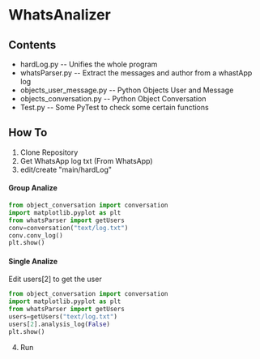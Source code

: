 # WhatsAnalizer
## Contents
* hardLog.py  -- Unifies the whole program
* whatsParser.py -- Extract the messages and author from a whastApp log
* objects_user_message.py -- Python Objects User and Message
* objects_conversation.py -- Python Object Conversation
* Test.py -- Some PyTest to check some certain functions
## How To
1. Clone Repository
1. Get WhatsApp log txt (From WhatsApp)
1. edit/create "main/hardLog"

  #### Group Analize
```python
from object_conversation import conversation
import matplotlib.pyplot as plt
from whatsParser import getUsers
conv=conversation("text/log.txt")
conv.conv_log()
plt.show()
```
#### Single Analize
Edit users[2] to get the user
```Python
from object_conversation import conversation
import matplotlib.pyplot as plt
from whatsParser import getUsers
users=getUsers("text/log.txt")
users[2].analysis_log(False)
plt.show()
```
4. Run
